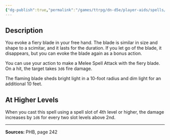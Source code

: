 ```yaml
---
{"dg-publish":true,"permalink":"/games/ttrpg/dn-d5e/player-aids/spells/level-2/flame-blade/","tags":["ttrpg/dnd/5e","verbal","somatic","material","concentration","spell"],"noteIcon":""}
---
```



## Description
You evoke a fiery blade in your free hand.
The blade is similar in size and shape to a scimitar, and it lasts for the duration.
If you let go of the blade, it disappears, but you can evoke the blade again as a bonus action.

You can use your action to make a Melee Spell Attack with the fiery blade.
On a hit, the target takes `3d6` fire damage.

The flaming blade sheds bright light in a 10-foot radius and dim light for an additional 10 feet.

## At Higher Levels
When you cast this spell using a spell slot of 4th level or higher, the damage increases by `1d6` for every two slot levels above 2nd.

---

**Sources:** PHB, page 242
